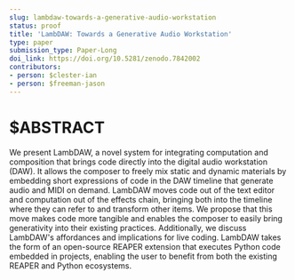```yaml
---
slug: lambdaw-towards-a-generative-audio-workstation
status: proof
title: 'LambDAW: Towards a Generative Audio Workstation'
type: paper
submission_type: Paper-Long
doi_link: https://doi.org/10.5281/zenodo.7842002
contributors:
- person: $clester-ian
- person: $freeman-jason
---
```


# $ABSTRACT

We present LambDAW, a novel system for integrating computation and
composition that brings code directly into the digital audio workstation
(DAW). It allows the composer to freely mix static and dynamic materials
by embedding short expressions of code in the DAW timeline that generate
audio and MIDI on demand. LambDAW moves code out of the text editor and
computation out of the effects chain, bringing both into the timeline
where they can refer to and transform other items. We propose that this
move makes code more tangible and enables the composer to easily bring
generativity into their existing practices. Additionally, we discuss
LambDAW's affordances and implications for live coding. LambDAW takes
the form of an open-source REAPER extension that executes Python code
embedded in projects, enabling the user to benefit from both the
existing REAPER and Python ecosystems.
